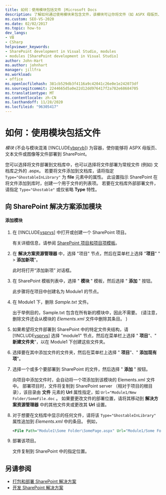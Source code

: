 ```yaml
---
title: 如何：使用模块包括文件 |Microsoft Docs
description: 了解如何通过使用模块来包含文件，该模块可让你将文件（如 ASPX 母版页、文本文件或图像）部署到 SharePoint。
ms.custom: SEO-VS-2020
ms.date: 02/02/2017
ms.topic: how-to
dev_langs:
- VB
- CSharp
helpviewer_keywords:
- SharePoint development in Visual Studio, modules
- modules [SharePoint development in Visual Studio]
author: John-Hart
ms.author: johnhart
manager: jillfra
ms.workload:
- office
ms.openlocfilehash: 381cb529db3f4116a9c42041c26e0e1e242073df
ms.sourcegitcommit: 2244665d5a0e22d12dd976417f2a782e68684705
ms.translationtype: MT
ms.contentlocale: zh-CN
ms.lasthandoff: 11/28/2020
ms.locfileid: "96305417"
---
```

# <a name="how-to-include-files-by-using-a-module"></a>如何：使用模块包括文件
  *模块* (不会与模块混淆 [!INCLUDE[vbprvb](../sharepoint/includes/vbprvb-md.md)]) 为容器，使你能够将 ASPX 母版页、文本文件或图像等文件部署到 SharePoint。

 您可以选择将文件部署到文档库中，也可以选择将文件部署为常规文件 (例如) 文档库之外的 .aspx。 若要将文件添加到文档库，请将指定 `Type="GhostableInLibrary"` 为 **file** 元素中的属性。 此设置指示 SharePoint 在将文件添加到库时，创建一个用于文件的列表项。 若要在文档库外部部署文件，请指定 `Type="Ghostable"` 或仅省略 **Type** 特性。

## <a name="add-a-module-to-a-sharepoint-solution"></a>向 SharePoint 解决方案添加模块

#### <a name="to-add-a-module"></a>添加模块

1. 在 [!INCLUDE[vsprvs](../sharepoint/includes/vsprvs-md.md)] 中打开或创建一个 SharePoint 项目。

     有关详细信息，请参阅 [SharePoint 项目和项目项模板](../sharepoint/sharepoint-project-and-project-item-templates.md)。

2. 在 **解决方案资源管理器** 中，选择 "项目" 节点，然后在菜单栏上选择 "**项目**" "  >  **添加新项**"。

     此时将打开“添加新项”  对话框。

3. 在 SharePoint 模板列表中，选择 " **模块** " 模板，然后选择 " **添加** " 按钮。

     此步骤将在项目中创建名为 Module1 的节点。

4. 在 Module1 下，删除 *Sample.txt* 文件。

     出于举例目的，Sample.txt 包含在所有新的模块中，因此不需要。  (请注意，删除文件还会从模块的 *Elements.xml* 文件中删除其条目。 ) 

5. 如果希望将文件部署到 SharePoint 中的特定文件夹结构，请 [!INCLUDE[vsprvs](../sharepoint/includes/vsprvs-md.md)] 选择 "module1" 节点，然后在菜单栏上选择 " **项目**"、" **新建文件夹**"，以在 Module1 下创建这些文件夹。

6. 选择要在其中添加文件的文件夹，然后在菜单栏上选择 " **项目**"、" **添加现有项**"。

7. 选择一个或多个要部署到 SharePoint 的文件，然后选择 " **添加** " 按钮。

     向项目中添加文件时，会自动将一个项添加到该模块的 Elements.xml 文件中。 部署项目时，文件将复制到 SharePoint server （相对于项目的根目录），该目录由 **文件** 元素的 **Url** 属性指定，如 `Url="Module1/New Folder/SomeFile.doc` 。 如果要更改文件的部署位置，请将其移动到 **解决方案资源管理器** 中的其他文件夹或更改其 **Url** 设置。

8. 对于想要在文档库中显示的任何文件，请将该 `Type="GhostableInLibrary"` 属性追加到 *Elements.xml* 中的条目。 例如，

    ```xml
    <File Path="Module1\Some Folder\SomePage.aspx" Url="Module1/Some Folder/SomePage.aspx" Type="GhostableInLibrary" />
    ```

9. 部署该项目。

     文件复制到 SharePoint 中的指定位置。

## <a name="see-also"></a>另请参阅
- [打包和部署 SharePoint 解决方案](../sharepoint/packaging-and-deploying-sharepoint-solutions.md)
- [开发 SharePoint 解决方案](../sharepoint/developing-sharepoint-solutions.md)
